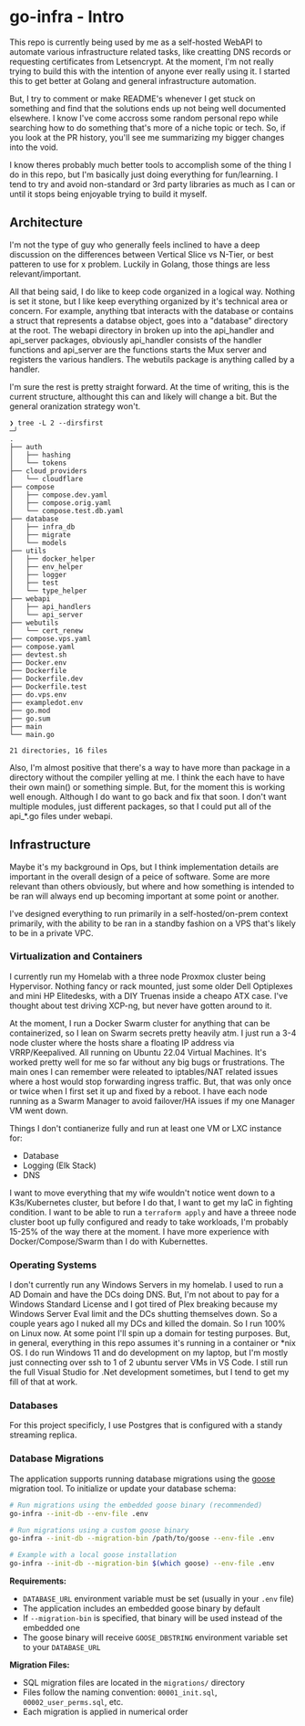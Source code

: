 # go-infra - Intro
This repo is currently being used by me as a self-hosted WebAPI to automate various infrastructure related tasks, like creatting DNS records or requesting certificates from Letsencrypt.
At the moment, I'm not really trying to build this with the intention of anyone ever really using it. I started this to get better at Golang and general infrastructure automation.

But, I try to comment or make README's whenever I get stuck on something and find that the solutions ends up not being well documented elsewhere. I know I've come accross some random personal repo while
searching how to do something that's more of a niche topic or tech. So, if you look at the PR history, you'll see me summarizing my bigger changes into the void.

I know theres probably much better tools to accomplish some of the thing I do in this repo, but I'm basically just doing everything for fun/learning. I tend to try and avoid non-standard or 3rd party libraries as much as I can or until it stops being enjoyable trying to build it myself.

## Architecture
I'm not the type of guy who generally feels inclined to have a deep discussion on the differences between Vertical Slice vs N-Tier, or best patteren to use for x problem. Luckily in Golang, those things are less relevant/important.

All that being said, I do like to keep code organized in a logical way. Nothing is set it stone, but I like keep everything organized by it's technical area or concern. For example, anything tbat interacts with the database or contains a struct that represents a databse object, goes into a "database" directory at the root. The webapi directory in broken up into the api_handler and api_server packages, obviously api_handler consists of the handler functions and api_server are the functions starts the Mux server and registers the various handlers. The webutils package is anything called by a handler.

I'm sure the rest is pretty straight forward. At the time of writing, this is the current structure, althought this can and likely will change a bit. But the general oranization strategy won't.

```
❯ tree -L 2 --dirsfirst                                                                                                                                                              ─╯
.
├── auth
│   ├── hashing
│   └── tokens
├── cloud_providers
│   └── cloudflare
├── compose
│   ├── compose.dev.yaml
│   ├── compose.orig.yaml
│   └── compose.test.db.yaml
├── database
│   ├── infra_db
│   ├── migrate
│   └── models
├── utils
│   ├── docker_helper
│   ├── env_helper
│   ├── logger
│   ├── test
│   └── type_helper
├── webapi
│   ├── api_handlers
│   └── api_server
├── webutils
│   └── cert_renew
├── compose.vps.yaml
├── compose.yaml
├── devtest.sh
├── Docker.env
├── Dockerfile
├── Dockerfile.dev
├── Dockerfile.test
├── do.vps.env
├── exampledot.env
├── go.mod
├── go.sum
├── main
└── main.go

21 directories, 16 files

```


Also, I'm almost positive that there's a way to have more than package in a directory without the compiler yelling at me. I think the each have to have their own main() or something simple. But, for the moment this is working well enough. Although I do want to go back and fix that soon. I don't want multiple modules, just different packages, so that I could put all of the api_*.go files under webapi. 

## Infrastructure 

Maybe it's my background in Ops, but I think implementation details are important in the overall design of a peice of software. Some are more relevant than others obviously, but where and how something is intended to be ran will always end up becoming important at some point or another. 

I've designed everything to run primarily in a self-hosted/on-prem context primarily, with the ability to be ran in a standby fashion on a VPS that's likely to be in a private VPC. 

### Virtualization and Containers

I currently run my Homelab with a three node Proxmox cluster being Hypervisor. Nothing fancy or rack mounted, just some older Dell Optiplexes and mini HP Elitedesks, with a DIY Truenas inside a cheapo ATX case. I've thought about test driving XCP-ng, but never have gotten around to it. 

At the moment, I run a Docker Swarm cluster for anything that can be containerized, so I lean on Swarm secrets pretty heavily atm. I just run a 3-4 node cluster where the hosts share a floating IP address via VRRP/Keepalived. All running on Ubuntu 22.04 Virtual Machines. It's worked pretty well for me so far without any big bugs or frustrations. The main ones I can remember were releated to iptables/NAT related issues where a host would stop forwarding ingress traffic. But, that was only once or twice when I first set it up and fixed by a reboot. I have each node running as a Swarm Manager to avoid failover/HA issues if my one Manager VM went down. 

Things I don't contianerize fully and run at least one VM or LXC instance for: 
- Database
- Logging (Elk Stack)
- DNS

I want to move everything that my wife wouldn't notice went down to a K3s/Kubernetes cluster, but before I do that, I want to get my IaC in fighting condition. I want to be able to run a `terraform apply` and have a threee node cluster boot up fully configured and ready to take workloads, I'm probably 15-25% of the way there at the moment. I have more experience with Docker/Compose/Swarm than I do with Kubernettes. 

### Operating Systems

I don't currently run any Windows Servers in my homelab. I used to run a AD Domain and have the DCs doing DNS. But, I'm not about to pay for a Windows Standard License and I got tired of Plex breaking because my Windows Server Eval limit and the DCs shutting themselves down. So a couple years ago I nuked all my DCs and killed the domain. So I run 100% on Linux now. At some point I'll spin up a domain for testing purposes. But, in general, everything in this repo assumes it's running in a container or *nix OS. I do run Windows 11 and do development on my laptop, but I'm mostly just connecting over ssh to 1 of 2 ubuntu server VMs in VS Code. I still run the full Visual Studio for .Net development sometimes, but I tend to get my fill of that at work. 

### Databases

For this project specificly, I use Postgres that is configured with a standy streaming replica. 

### Database Migrations

The application supports running database migrations using the [goose](https://github.com/pressly/goose) migration tool. To initialize or update your database schema:

```bash
# Run migrations using the embedded goose binary (recommended)
go-infra --init-db --env-file .env

# Run migrations using a custom goose binary
go-infra --init-db --migration-bin /path/to/goose --env-file .env

# Example with a local goose installation
go-infra --init-db --migration-bin $(which goose) --env-file .env
```

**Requirements:**
- `DATABASE_URL` environment variable must be set (usually in your `.env` file)
- The application includes an embedded goose binary by default
- If `--migration-bin` is specified, that binary will be used instead of the embedded one
- The goose binary will receive `GOOSE_DBSTRING` environment variable set to your `DATABASE_URL`

**Migration Files:**
- SQL migration files are located in the `migrations/` directory
- Files follow the naming convention: `00001_init.sql`, `00002_user_perms.sql`, etc.
- Each migration is applied in numerical order


